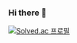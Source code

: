 ### Hi there 👋

<!--
**leeyr0412/leeyr0412** is a ✨ _special_ ✨ repository because its `README.md` (this file) appears on your GitHub profile.

Here are some ideas to get you started:

- 🔭 I’m currently working on ...
- 🌱 I’m currently learning ...
- 👯 I’m looking to collaborate on ...
- 🤔 I’m looking for help with ...
- 💬 Ask me about ...
- 📫 How to reach me: ...
- 😄 Pronouns: ...
- ⚡ Fun fact: ...
-->

[![Solved.ac 프로필](http://mazassumnida.wtf/api/v2/generate_badge?boj=leeyr0412)](https://solved.ac/leeyr0412)
